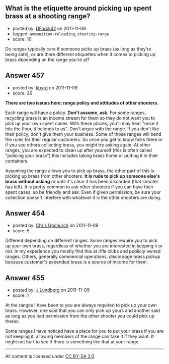 ## What is the etiquette around picking up spent brass at a shooting range?

- posted by: [DForck42](https://stackexchange.com/users/-1/124-dforck42) on 2011-11-09
- tagged: `ammunition-reloading`, `shooting-range`
- score: 10

Do ranges typically care if someone picks up brass (as long as they're being safe), or are there different etiquettes when it comes to picking up brass depending on the range you're at?


## Answer 457

- posted by: [kbyrd](https://stackexchange.com/users/-1/37-kbyrd) on 2011-11-09
- score: 20

**There are two issues here: range policy and attitudes of other shooters.**

Each range will have a policy. **Don't assume, ask.** For some ranges, recycling brass is an income stream for them so they do not want you to pick up your own spent cases. With these places, you'll may  hear "once it hits the floor, it belongs to us". Don't argue with the range. If you don't like their policy, don't give them your business. Some of those ranges will bend the rules for their regular customers. So once you get to know folks there or if you see others collecting brass, you might try asking again. At other ranges, you are expected to clean up after yourself (this is often called "policing your brass") this includes taking brass home or putting it in their containers. 

Assuming the range allows you to pick up brass, the other part of this is picking up brass from other shooters.  **It is rude to pick up someone else's brass without asking** or until it's clear it has been discarded (that shooter has left). It is pretty common to ask other shooters if you can have their spent cases, so be friendly and ask. Even if given permission, be sure your collection doesn't interfere with whatever it is the other shooters are doing. 


## Answer 454

- posted by: [Chris Upchurch](https://stackexchange.com/users/-1/79-chris-upchurch) on 2011-11-09
- score: 5

Different depending on different ranges.  Some ranges require you to pick up your own brass, regardless of whether you are interested in keeping it or not.  In my experience you mostly find this at rifle clubs and publicly owned ranges.  Others, generally commercial operations, discourage brass pickup because customer's expended brass is a source of income for them.


## Answer 455

- posted by: [J Lundberg](https://stackexchange.com/users/-1/40-j-lundberg) on 2011-11-09
- score: 1

At the ranges I have been to you are always required to pick up your own brass.  However, one said that you can only pick up yours and another said as long as you had permission from the other shooter you could pick up theres.

Some ranges I have noticed have a place for you to put your brass if you are not keeping it, allowing members of the range can take it if they want.  It might not hurt to see if there is something like that at your range.



---

All content is licensed under [CC BY-SA 3.0](https://creativecommons.org/licenses/by-sa/3.0/).
